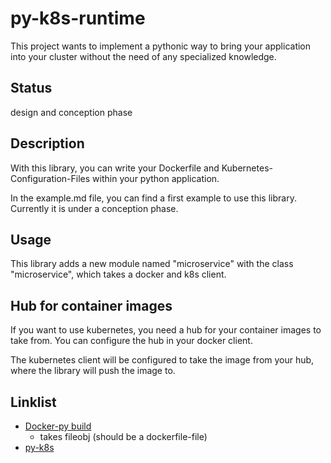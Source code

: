 # py-k8s-runtime
This project wants to implement a pythonic way to bring your application into your cluster without the need of any specialized knowledge.

## Status

design and conception phase

## Description

With this library, you can write your Dockerfile and Kubernetes-Configuration-Files within your python application.

In the example.md file, you can find a first example to use this library. Currently it is under a conception phase.


## Usage

This library adds a new module named "microservice" with the class "microservice", which takes a docker and k8s client.

## Hub for container images

If you want to use kubernetes, you need a hub for your container images to take from. You can configure the hub in your docker client.

The kubernetes client will be configured to take the image from your hub, where the library will push the image to.

## Linklist

- [Docker-py build](https://docker-py.readthedocs.io/en/stable/images.html#docker.models.images.ImageCollection.build)
  - takes fileobj (should be a dockerfile-file)
- [py-k8s](https://github.com/kubernetes-client/python/blob/master/kubernetes/docs/V1ServicePort.md)
